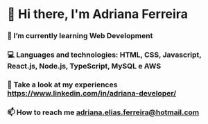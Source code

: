 # 👋 Hi there, I'm Adriana Ferreira

### 📓  I’m currently learning Web Development
### 💻  Languages and technologies:  HTML, CSS, Javascript, React.js, Node.js, TypeScript, MySQL e AWS
### 👀  Take a look at my experiences https://www.linkedin.com/in/adriana-developer/
### 📫  How to reach me adriana.elias.ferreira@hotmail.com



<!---
Drilias/Drilias is a ✨ special ✨ repository because its `README.md` (this file) appears on your GitHub profile.
You can click the Preview link to take a look at your changes.
--->
